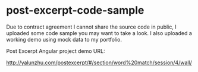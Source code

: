 post-excerpt-code-sample
========================
Due to contract agreement I cannot share the source code in public, I uploaded some code sample you may want to take a look. I also uploaded a working demo using mock data to my portfolio.

Post Excerpt Angular project demo URL:

http://yalunzhu.com/postexcerpt/#/section/word%20match/session/4/wall/
